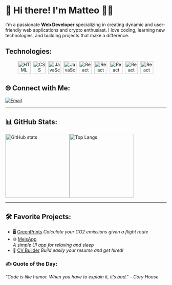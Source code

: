 # 👋 Hi there! I'm Matteo 👨‍💻

I'm a passionate **Web Developer** specializing in creating dynamic and user-friendly web applications and crypto enthusiast. I love coding, learning new technologies, and building projects that make a difference.



## Technologies:       
   <div align="center">
  <img src="https://cdn.jsdelivr.net/gh/devicons/devicon/icons/html5/html5-original.svg" title="HTML5" alt="HTML" width="40" height="40"/>&nbsp;
  <img src="https://cdn.jsdelivr.net/gh/devicons/devicon/icons/css3/css3-original.svg" title="CSS3" alt="CSS" width="40" height="40"/>&nbsp;
  <img src="https://cdn.jsdelivr.net/gh/devicons/devicon/icons/javascript/javascript-original.svg" title="JavaScript" alt="JavaScript" width="40" height="40"/>&nbsp;
  <img src="https://cdn.jsdelivr.net/gh/devicons/devicon@latest/icons/typescript/typescript-original.svg" title="TypeScript" alt="JavaScript" width="40" height="40"/>&nbsp;
  <img src="https://cdn.jsdelivr.net/gh/devicons/devicon/icons/react/react-original.svg" title="React" alt="React" width="40" height="40"/>&nbsp;
  <img src="https://cdn.jsdelivr.net/gh/devicons/devicon@latest/icons/tailwindcss/tailwindcss-original.svg"  title="Tailwind" alt="React" width="40" height="40"/>&nbsp;
   <img src="https://cdn.jsdelivr.net/gh/devicons/devicon@latest/icons/sass/sass-original.svg" title="SASS" alt="React" width="40" height="40"/>&nbsp;
    <img src="https://cdn.jsdelivr.net/gh/devicons/devicon@latest/icons/git/git-original.svg" title="Git" alt="React" width="40" height="40"/>&nbsp;
  <img src="https://cdn.jsdelivr.net/gh/devicons/devicon@latest/icons/nodejs/nodejs-original-wordmark.svg" title="Node.js" alt="React" width="40" height="40"/>&nbsp;      
</div>


## 🌐 Connect with Me:
[![Email](https://img.shields.io/badge/Email-Contact-blue)](mailto:matteonegridev@gmail.com)


---

## 📊 GitHub Stats:
<div style="display:flex">
  <img src="https://github-readme-stats.vercel.app/api?username=matteonegridev&show_icons=true&theme=tokyonight" alt="GitHub stats" height="200px"  />
  <img src="https://github-readme-stats.vercel.app/api/top-langs/?username=matteonegridev&layout=compact&theme=tokyonight" alt="Top Langs" height="200px" />
</div>

---


## 🛠️ Favorite Projects:
- 🖥️ [GreenPrints](https://greenprints.netlify.app/)
   *Calculate your CO2 emissions given a flight route*
- 🌐 [MeisApp](https://meisapp.netlify.app/)  
   *A simple UI app for relaxing and sleep*
- 📱 [CV Builder](https://jobresumemaker.netlify.app/)
   *Build easily your resume and get hired!*
   


### ✍️ Quote of the Day:
*"Code is like humor. When you have to explain it, it’s bad." – Cory House*

